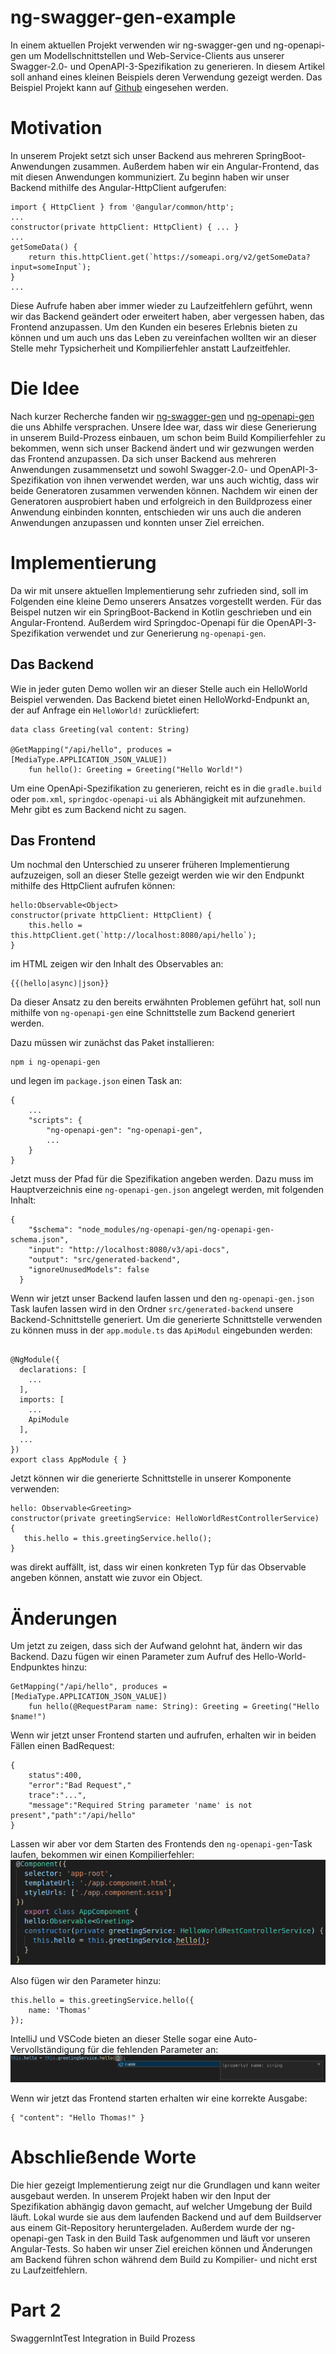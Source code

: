 # ng-swagger-gen-example

In einem aktuellen Projekt verwenden wir ng-swagger-gen und ng-openapi-gen um Modellschnittstellen und Web-Service-Clients aus unserer Swagger-2.0- und OpenAPI-3-Spezifikation zu generieren. In diesem Artikel soll anhand eines kleinen Beispiels deren Verwendung gezeigt werden. Das Beispiel Projekt kann auf [Github](https://github.com/thomcz/ng-swagger-gen-example) eingesehen werden.

# Motivation
In unserem Projekt setzt sich unser Backend aus mehreren SpringBoot-Anwendungen zusammen. Außerdem haben wir ein Angular-Frontend, das mit diesen Anwendungen kommuniziert. Zu beginn haben wir unser Backend mithilfe des Angular-HttpClient aufgerufen:

```
import { HttpClient } from '@angular/common/http';
...
constructor(private httpClient: HttpClient) { ... }
...
getSomeData() {
    return this.httpClient.get(`https://someapi.org/v2/getSomeData?input=someInput`);
}
...
```

Diese Aufrufe haben aber immer wieder zu Laufzeitfehlern geführt, wenn wir das Backend geändert oder erweitert haben, aber vergessen haben, das Frontend anzupassen. Um den Kunden ein beseres Erlebnis bieten zu können und um auch uns das Leben zu vereinfachen wollten wir an dieser Stelle mehr Typsicherheit und Kompilierfehler anstatt Laufzeitfehler.

# Die Idee
Nach kurzer Recherche fanden wir [ng-swagger-gen](https://github.com/cyclosproject/ng-swagger-gen) und [ng-openapi-gen](https://github.com/cyclosproject/ng-openapi-gen) die uns Abhilfe versprachen. Unsere Idee war, dass wir diese Generierung in unserem Build-Prozess einbauen, um schon beim Build Kompilierfehler zu bekommen, wenn sich unser Backend ändert und wir gezwungen werden das Frontend anzupassen. Da sich unser Backend aus mehreren Anwendungen zusammensetzt und sowohl Swagger-2.0- und OpenAPI-3-Spezifikation von ihnen verwendet werden, war uns auch wichtig, dass wir beide Generatoren zusammen verwenden können. Nachdem wir einen der Generatoren ausprobiert haben und erfolgreich in den Buildprozess einer Anwendung einbinden konnten, entschieden wir uns auch die anderen Anwendungen anzupassen und konnten unser Ziel erreichen.

# Implementierung
Da wir mit unsere aktuellen Implementierung sehr zufrieden sind, soll im Folgenden eine kleine Demo unserers Ansatzes vorgestellt werden. Für das Beispel nutzen wir ein SpringBoot-Backend in Kotlin geschrieben und ein Angular-Frontend. Außerdem wird Springdoc-Openapi für die OpenAPI-3-Spezifikation verwendet und zur Generierung ```ng-openapi-gen```.

## Das Backend
Wie in jeder guten Demo wollen wir an dieser Stelle auch ein HelloWorld Beispiel verwenden. Das Backend bietet einen HelloWorkd-Endpunkt an, der auf Anfrage  ein ```HelloWorld!``` zurückliefert:
```
data class Greeting(val content: String)

@GetMapping("/api/hello", produces = [MediaType.APPLICATION_JSON_VALUE])
    fun hello(): Greeting = Greeting("Hello World!")
```
Um eine OpenApi-Spezifikation zu generieren, reicht es in die ```gradle.build``` oder ```pom.xml```, ```springdoc-openapi-ui``` als Abhängigkeit mit aufzunehmen.
Mehr gibt es zum Backend nicht zu sagen.

## Das Frontend
Um nochmal den Unterschied zu unserer früheren Implementierung aufzuzeigen, soll an dieser Stelle gezeigt werden wie wir den Endpunkt mithilfe des HttpClient aufrufen können:
```
hello:Observable<Object>
constructor(private httpClient: HttpClient) { 
    this.hello = this.httpClient.get(`http://localhost:8080/api/hello`);
}
```
im HTML zeigen wir den Inhalt des Observables an:
```
{{(hello|async)|json}}
```
Da dieser Ansatz zu den bereits erwähnten Problemen geführt hat, soll nun mithilfe von ```ng-openapi-gen``` eine Schnittstelle zum Backend generiert werden.

Dazu müssen wir zunächst das Paket installieren:
```
npm i ng-openapi-gen
```

und legen im ```package.json``` einen Task an:

```
{
    ...
    "scripts": {
        "ng-openapi-gen": "ng-openapi-gen",
        ...
    }
}
```
Jetzt muss der Pfad für die Spezifikation angeben werden. Dazu muss im Hauptverzeichnis eine ```ng-openapi-gen.json``` angelegt werden, mit folgenden Inhalt:
```
{
    "$schema": "node_modules/ng-openapi-gen/ng-openapi-gen-schema.json",
    "input": "http://localhost:8080/v3/api-docs",
    "output": "src/generated-backend",
    "ignoreUnusedModels": false
  }
```
Wenn wir jetzt unser Backend laufen lassen und den ```ng-openapi-gen.json``` Task laufen lassen wird in den Ordner ```src/generated-backend``` unsere Backend-Schnittstelle generiert. Um die generierte Schnittstelle verwenden zu können muss in der ```app.module.ts``` das ```ApiModul``` eingebunden werden:
```

@NgModule({
  declarations: [
    ...
  ],
  imports: [
    ...
    ApiModule
  ],
  ...
})
export class AppModule { }
```
Jetzt können wir die generierte Schnittstelle in unserer Komponente verwenden:

```
hello: Observable<Greeting>
constructor(private greetingService: HelloWorldRestControllerService) { 
   this.hello = this.greetingService.hello();
}
```
was direkt auffällt, ist, dass wir einen konkreten Typ für das Observable angeben können, anstatt wie zuvor ein Object.

# Änderungen
Um jetzt zu zeigen, dass sich der Aufwand gelohnt hat, ändern wir das Backend. Dazu fügen wir einen Parameter zum Aufruf des Hello-World-Endpunktes hinzu:
```
GetMapping("/api/hello", produces = [MediaType.APPLICATION_JSON_VALUE])
    fun hello(@RequestParam name: String): Greeting = Greeting("Hello $name!")
```
Wenn wir jetzt unser Frontend starten und aufrufen, erhalten wir in beiden Fällen einen BadRequest:
```
{
    status":400,
    "error":"Bad Request","
    trace":"...",
    "message":"Required String parameter 'name' is not present","path":"/api/hello"
}
```
Lassen wir aber vor dem Starten des Frontends den ```ng-openapi-gen```-Task laufen, bekommen wir einen Kompilierfehler: 
![kompilierfehler](doc/compile_error.png)

Also fügen wir den Parameter hinzu:
```
this.hello = this.greetingService.hello({
    name: 'Thomas'
});
```
IntelliJ und VSCode bieten an dieser Stelle sogar eine Auto-Vervollständigung für die fehlenden Parameter an:
![autocompletion](doc/parameter_autocompletion.png)

Wenn wir jetzt das Frontend starten erhalten wir eine korrekte Ausgabe:
```
{ "content": "Hello Thomas!" }
```

# Abschließende Worte
Die hier gezeigt Implementierung zeigt nur die Grundlagen und kann weiter ausgebaut werden.
In unserem Projekt haben wir den Input der Spezifikation abhängig davon gemacht, auf welcher Umgebung der Build läuft. Lokal wurde sie aus dem laufenden Backend und auf dem Buildserver aus einem Git-Repository heruntergeladen. Außerdem wurde der ng-openapi-gen Task in den Build Task aufgenommen und läuft vor unseren Angular-Tests. So haben wir unser Ziel ereichen können und Änderungen am Backend führen schon während dem Build zu Kompilier- und nicht erst zu Laufzeitfehlern.

# Part 2 
SwaggernIntTest
Integration in Build Prozess
